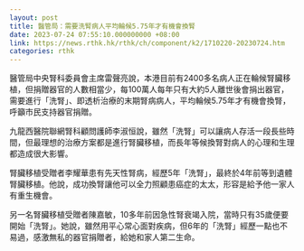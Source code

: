 ```yaml
---
layout: post
title: 醫管局：需要洗腎病人平均輪候5.75年才有機會換腎
date: 2023-07-24 07:55:10.000000000 +08:00
link: https://news.rthk.hk/rthk/ch/component/k2/1710220-20230724.htm
categories: rthk
---
```


醫管局中央腎科委員會主席雷聲亮說，本港目前有2400多名病人正在輪候腎臟移植，但捐贈器官的人數相當少，每100萬人每年只有大約5人離世後會捐出器官，需要進行「洗腎」、即透析治療的末期腎病病人，平均輪候5.75年才有機會換腎，呼籲市民支持器官捐贈。

九龍西醫院聯網腎科顧問護師李淑恒說，雖然「洗腎」可以讓病人存活一段長些時間，但最理想的治療方案都是進行腎臟移植，而長年等候換腎對病人的心理和生理都造成很大影響。

腎臟移植受贈者李耀華患有先天性腎病，經歷5年「洗腎」，最終於4年前等到遺體腎臟移植。他說，成功換腎讓他可以全力照顧患癌症的太太，形容是給予他一家人有重生機會。

另一名腎臟移植受贈者陳嘉敏，10多年前因急性腎衰竭入院，當時只有35歲便要開始「洗腎」。她說，雖然用平心常心面對疾病，但6年的「洗腎」經歷一點也不易過，感激無私的器官捐贈者，給她和家人第二生命。
